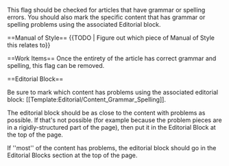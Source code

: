This flag should be checked for articles that have grammar or spelling errors. You should also mark the specific content that has grammar or spelling problems using the associated Editorial block.

==Manual of Style==
{{TODO | Figure out which piece of Manual of Style this relates to}}

==Work Items==
Once the entirety of the article has correct grammar and spelling, this flag can be removed.

==Editorial Block==

Be sure to mark which content has problems using the associated editorial block: [[Template:Editorial/Content_Grammar_Spelling]].

The editorial block should be as close to the content with problems as possible. If that's not possible (for example because the problem pieces are in a rigidly-structured part of the page), then put it in the Editorial Block at the top of the page.

If ''most'' of the content has problems, the editorial block should go in the Editorial Blocks section at the top of the page.